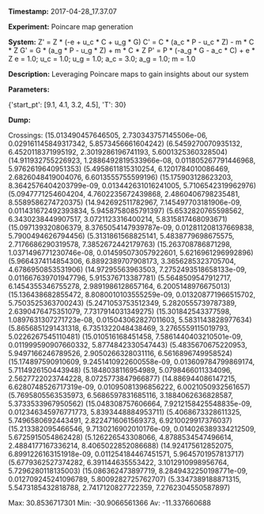 **Timestamp:** 2017-04-28_17.37.07

**Experiment:** Poincare map generation

**System:**
Z' = Z * (-e + u_c * C + u_g * G) 
C' = C * (a_c * P - u_c * Z) - m * C * Z 
G' = G * (a_g * P - u_g * Z) + m * C * Z 
P' = P * (-a_g * G - a_c * C) + e * Z 
e = 1.0; u_c = 1.0; u_g = 1.0; a_c = 3.0; a_g = 1.0; m = 1.0

**Description:** Leveraging Poincare maps to gain insights about our system

**Parameters:**

{'start_pt': [9.1, 4.1, 3.2, 4.5], 'T': 30}

**Dump:**



Crossings:
(15.013490457646505, 2.730343757145506e-06, 0.029161145849317342, 5.8573456661604242)
(6.5459270070935132, 6.4520118371995192, 2.3019286196741193, 5.6001325360328504)
(14.911932755226923, 1.2886492819533966e-08, 0.011805267791446968, 5.9762619640951353)
(5.4958611815310254, 6.1201784010086469, 2.6826048419004076, 6.6013555755599196)
(15.175903128623203, 8.3642576404203799e-09, 0.013442631016241005, 5.7106542319962976)
(5.0947771254604204, 4.7602235672439868, 2.4860406798235481, 8.5589586274720375)
(14.942692511782967, 7.145497703181906e-09, 0.011431672492393834, 5.9458758085791397)
(5.6532820765598562, 6.3430238449907517, 3.0721123316400214, 5.8315817468093671)
(15.097139320806379, 8.3765054147939787e-09, 0.012811208137669838, 5.7900494626794456)
(5.3131861568825141, 5.4838779698675575, 2.7176686290319578, 7.3852672442179763)
(15.263708786871298, 1.0371496771230746e-08, 0.014595073057922601, 5.6216961296992896)
(5.9664374114854306, 6.8892389707908173, 3.3656285323705704, 4.6786950853531906)
(14.97295563963503, 7.2752493518658133e-09, 0.011667639701947796, 5.915376713387781)
(5.5648509547912717, 6.1454355346755278, 2.9891986128657164, 6.2005148976675013)
(15.136438682855472, 8.8080010103555259e-09, 0.013208771966515702, 5.7503525363700243)
(5.2471053753512349, 5.2820555739787389, 2.6390476475351079, 7.7317914031349275)
(15.301842543377598, 1.0897631307271723e-08, 0.015043062827011603, 5.5831143828977634)
(5.8656851291431318, 6.7351322048438469, 3.2765559115019793, 5.0226267545110481)
(15.010516168451458, 7.5861440403210501e-09, 0.011999590907660332, 5.8774842330547443)
(5.4835670675220953, 5.9497166246789526, 2.9050266328031116, 6.5616896749958524)
(15.174897590910609, 9.2451410922600558e-09, 0.013609784799869174, 5.7114926150443948)
(5.1848038116954989, 5.0798466011334096, 2.5627722023744228, 8.0725773847966877)
(14.886944086147215, 6.6280748526717319e-09, 0.01095081396856222, 6.0021050932561657)
(5.7695805563535973, 6.5686597831685116, 3.1884062636828587, 5.3733533967950562)
(15.048308757606664, 7.9212158425548835e-09, 0.012346345976771773, 5.8393448884953711)
(5.4068673328611325, 5.7496580692443491, 2.8224716061569373, 6.9210029917376037)
(15.213382095466546, 9.7130216902010176e-09, 0.014026389334212509, 5.6725915054862428)
(5.126226543308066, 4.8788534547496614, 2.4884177167336214, 8.4065022852086688)
(14.924175612852075, 6.8991226163151918e-09, 0.011254184467451571, 5.9645701957813717)
(5.6779362527374282, 6.391144635553422, 3.1012910998956764, 5.7296280118135003)
(15.086362473897719, 8.2849432250198771e-09, 0.012709245241096789, 5.8009282725762707)
(5.3347389188871315, 5.5473185432818788, 2.7417120827722359, 7.2762304550587897)

Max:
30.8536717301
Min:
-30.9066561366
Av:
-11.337660688